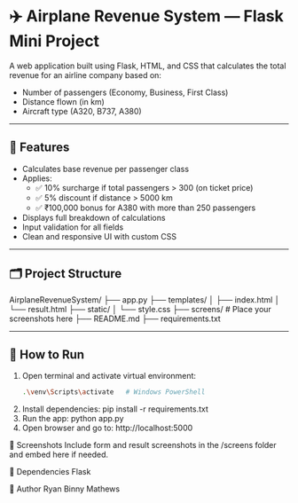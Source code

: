 # ✈️ Airplane Revenue System — Flask Mini Project

A web application built using Flask, HTML, and CSS that calculates the total revenue for an airline company based on:

- Number of passengers (Economy, Business, First Class)
- Distance flown (in km)
- Aircraft type (A320, B737, A380)

---

## 🧮 Features

- Calculates base revenue per passenger class
- Applies:
  - ✅ 10% surcharge if total passengers > 300 (on ticket price)
  - ✅ 5% discount if distance > 5000 km
  - ✅ ₹100,000 bonus for A380 with more than 250 passengers
- Displays full breakdown of calculations
- Input validation for all fields
- Clean and responsive UI with custom CSS

---

## 🗂️ Project Structure

AirplaneRevenueSystem/
├── app.py
├── templates/
│ ├── index.html
│ └── result.html
├── static/
│ └── style.css
├── screens/ # Place your screenshots here
├── README.md
├── requirements.txt


---

## 🚀 How to Run

1. Open terminal and activate virtual environment:
   ```bash
   .\venv\Scripts\activate   # Windows PowerShell
2. Install dependencies:
   pip install -r requirements.txt
3. Run the app:
   python app.py
4. Open browser and go to:
   http://localhost:5000

📸 Screenshots
Include form and result screenshots in the /screens folder and embed here if needed.

🧾 Dependencies
Flask

👤 Author
Ryan Binny Mathews






